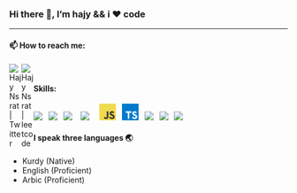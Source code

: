 ### Hi there 👋, I’m hajy && i ❤ code

<hr>

#### 📫 How to reach me:

<a href="https://twitter.com/hajynsrat">
  <img align="left" alt="Hajy Nsrat | Twitter" width="22px" src="https://raw.githubusercontent.com/peterthehan/peterthehan/master/assets/twitter.svg" />
</a>

<a href="https://leetcode.com/hajy_nsrat/">
  <img align="left" alt="Hajy Nsrat | leetcode" width="22px" src="https://iconape.com/wp-content/files/jf/122399/png/LeetCode_logo_white_no_text.png" />
</a>

<br/>

#### Skills:

<c><img height="30" src="https://raw.githubusercontent.com/isocpp/logos/master/cpp_logo.png"><c>&ensp;
<c><img height="30" src="https://seeklogo.com/images/C/c-sharp-c-logo-02F17714BA-seeklogo.com.png"><c>&ensp;
<c><img height="30" src="https://upload.wikimedia.org/wikipedia/commons/thumb/c/c3/Python-logo-notext.svg/1200px-Python-logo-notext.svg.png"><c> &ensp;
<c><img height="30" src="https://www.pikpng.com/pngl/b/146-1469146_java-logo-transparent-png.png"><c>&emsp;
<c><img height="30" src="https://raw.githubusercontent.com/github/explore/80688e429a7d4ef2fca1e82350fe8e3517d3494d/topics/javascript/javascript.png"><c>&ensp;
<c><img height="30" src="https://raw.githubusercontent.com/github/explore/80688e429a7d4ef2fca1e82350fe8e3517d3494d/topics/typescript/typescript.png"><c>&ensp;
<c><img height="30" src="https://logos-download.com/wp-content/uploads/2017/07/HTML5_badge.png"><c>&ensp;
<c><img height="30" src="https://cdn1.iconfinder.com/data/icons/logotypes/32/badge-css-3-512.png"><c>&ensp;
<c><img height="25" src="https://logos-download.com/wp-content/uploads/2016/09/PHP_logo.png"><c>&ensp;

#### I speak three languages 🌏

- Kurdy   (Native)
- English (Proficient)
- Arbic   (Proficient)

<!--
**haji-nsrat/haji-nsrat** is a ✨ _special_ ✨ repository because its `README.md` (this file) appears on your GitHub profile.

Here are some ideas to get you started:

- 🔭 I’m currently working on ...
- 🌱 I’m currently learning ...
- 👯 I’m looking to collaborate on ...
- 🤔 I’m looking for help with ...
- 💬 Ask me about ...
- 📫 How to reach me: ...
- 😄 Pronouns: ...
- ⚡ Fun fact: ...

<c><img height="30" src="https://cdn-images-1.medium.com/max/1200/1*5-aoK8IBmXve5whBQM90GA.png"><c>&ensp;
<c><img height="30" src="https://www.scottbrady91.com/img/logos/dart.png"><c>

-->
